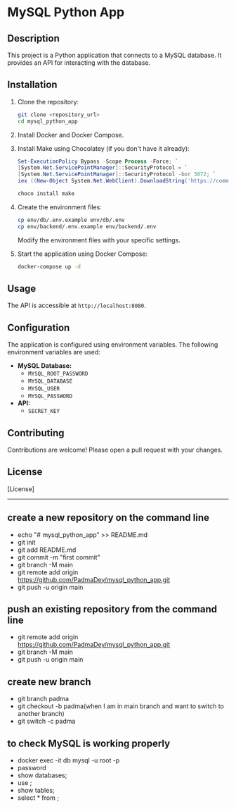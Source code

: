 # MySQL Python App

## Description

This project is a Python application that connects to a MySQL database. It provides an API for interacting with the database.

## Installation

1.  Clone the repository:

    ```bash
    git clone <repository_url>
    cd mysql_python_app
    ```

2.  Install Docker and Docker Compose.

3.  Install Make using Chocolatey (if you don't have it already):

    ```powershell
    Set-ExecutionPolicy Bypass -Scope Process -Force; `
    [System.Net.ServicePointManager]::SecurityProtocol = `
    [System.Net.ServicePointManager]::SecurityProtocol -bor 3072; `
    iex ((New-Object System.Net.WebClient).DownloadString('https://community.chocolatey.org/install.ps1'))

    choco install make
    ```

4.  Create the environment files:

    ```bash
    cp env/db/.env.example env/db/.env
    cp env/backend/.env.example env/backend/.env
    ```

    Modify the environment files with your specific settings.

5.  Start the application using Docker Compose:

    ```bash
    docker-compose up -d
    ```

## Usage

The API is accessible at `http://localhost:8080`.

## Configuration

The application is configured using environment variables. The following environment variables are used:

*   **MySQL Database:**
    *   `MYSQL_ROOT_PASSWORD`
    *   `MYSQL_DATABASE`
    *   `MYSQL_USER`
    *   `MYSQL_PASSWORD`
*   **API:**
    *   `SECRET_KEY`

## Contributing

Contributions are welcome! Please open a pull request with your changes.

## License

[License]

---

## create a new repository on the command line
- echo "# mysql_python_app" >> README.md
- git init
- git add README.md
- git commit -m "first commit"
- git branch -M main
- git remote add origin https://github.com/PadmaDey/mysql_python_app.git
- git push -u origin main



## push an existing repository from the command line
- git remote add origin https://github.com/PadmaDey/mysql_python_app.git
- git branch -M main
- git push -u origin main


## create new branch
- git branch padma
- git checkout -b padma(when I am in main branch and want to switch to another branch)
- git switch -c padma

## to check MySQL  is working properly
- docker exec -it db mysql -u root -p
- password
- show databases;
- use    ;
- show tables;
- select * from    ;
